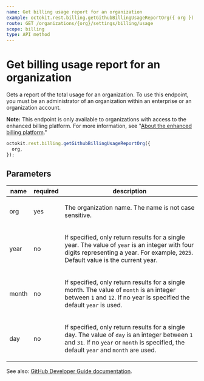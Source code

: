 ```yaml
---
name: Get billing usage report for an organization
example: octokit.rest.billing.getGithubBillingUsageReportOrg({ org })
route: GET /organizations/{org}/settings/billing/usage
scope: billing
type: API method
---
```


# Get billing usage report for an organization

Gets a report of the total usage for an organization. To use this endpoint, you must be an administrator of an organization within an enterprise or an organization account.

**Note:** This endpoint is only available to organizations with access to the enhanced billing platform. For more information, see "[About the enhanced billing platform](https://docs.github.com/billing/using-the-new-billing-platform)."

```js
octokit.rest.billing.getGithubBillingUsageReportOrg({
  org,
});
```

## Parameters

<table>
  <thead>
    <tr>
      <th>name</th>
      <th>required</th>
      <th>description</th>
    </tr>
  </thead>
  <tbody>
    <tr><td>org</td><td>yes</td><td>

The organization name. The name is not case sensitive.

</td></tr>
<tr><td>year</td><td>no</td><td>

If specified, only return results for a single year. The value of `year` is an integer with four digits representing a year. For example, `2025`. Default value is the current year.

</td></tr>
<tr><td>month</td><td>no</td><td>

If specified, only return results for a single month. The value of `month` is an integer between `1` and `12`. If no year is specified the default `year` is used.

</td></tr>
<tr><td>day</td><td>no</td><td>

If specified, only return results for a single day. The value of `day` is an integer between `1` and `31`. If no `year` or `month` is specified, the default `year` and `month` are used.

</td></tr>
  </tbody>
</table>

See also: [GitHub Developer Guide documentation](https://docs.github.com/rest/billing/enhanced-billing#get-billing-usage-report-for-an-organization).

